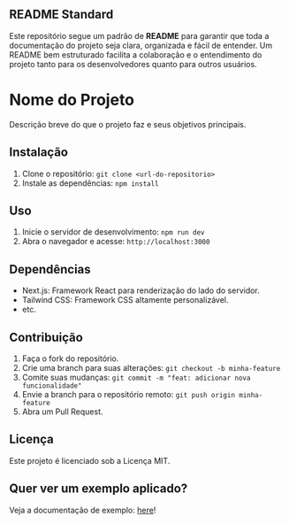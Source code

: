 ## README Standard
Este repositório segue um padrão de **README** para garantir que toda a documentação do projeto seja clara, organizada e fácil de entender. Um README bem estruturado facilita a colaboração e o entendimento do projeto tanto para os desenvolvedores quanto para outros usuários.

# Nome do Projeto

Descrição breve do que o projeto faz e seus objetivos principais.

## Instalação

1. Clone o repositório: `git clone <url-do-repositorio>`
2. Instale as dependências: `npm install`

## Uso

1. Inicie o servidor de desenvolvimento: `npm run dev`
2. Abra o navegador e acesse: `http://localhost:3000`

## Dependências

- Next.js: Framework React para renderização do lado do servidor.
- Tailwind CSS: Framework CSS altamente personalizável.
- etc.

## Contribuição

1. Faça o fork do repositório.
2. Crie uma branch para suas alterações: `git checkout -b minha-feature`
3. Comite suas mudanças: `git commit -m "feat: adicionar nova funcionalidade"`
4. Envie a branch para o repositório remoto: `git push origin minha-feature`
5. Abra um Pull Request.

## Licença

Este projeto é licenciado sob a Licença MIT.


## Quer ver um exemplo aplicado?
Veja a documentação de exemplo: [here](./ReadmePTBR/Readme.md)!

